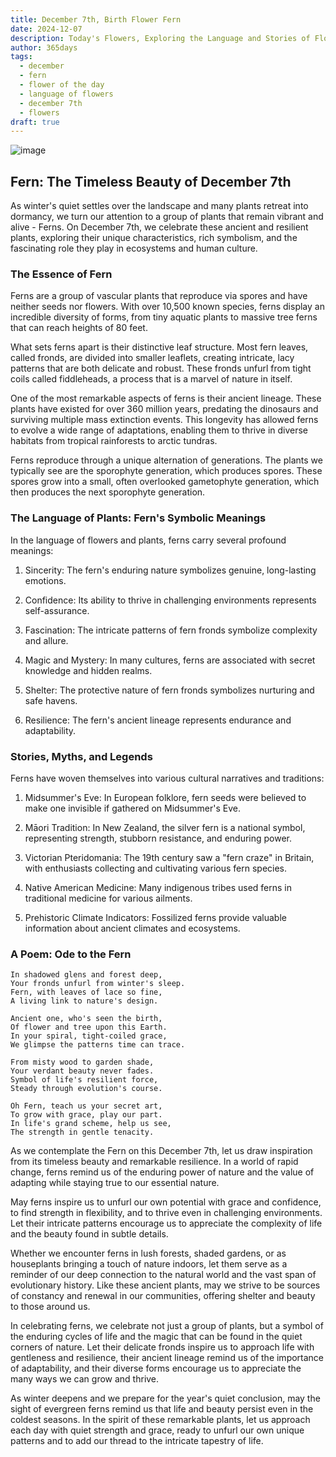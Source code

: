 ```yaml
---
title: December 7th, Birth Flower Fern
date: 2024-12-07
description: Today's Flowers, Exploring the Language and Stories of Flowers Fern
author: 365days
tags:
  - december
  - fern
  - flower of the day
  - language of flowers
  - december 7th
  - flowers
draft: true
---
```


![image](#center)

## Fern: The Timeless Beauty of December 7th

As winter's quiet settles over the landscape and many plants retreat into dormancy, we turn our attention to a group of plants that remain vibrant and alive - Ferns. On December 7th, we celebrate these ancient and resilient plants, exploring their unique characteristics, rich symbolism, and the fascinating role they play in ecosystems and human culture.

### The Essence of Fern

Ferns are a group of vascular plants that reproduce via spores and have neither seeds nor flowers. With over 10,500 known species, ferns display an incredible diversity of forms, from tiny aquatic plants to massive tree ferns that can reach heights of 80 feet.

What sets ferns apart is their distinctive leaf structure. Most fern leaves, called fronds, are divided into smaller leaflets, creating intricate, lacy patterns that are both delicate and robust. These fronds unfurl from tight coils called fiddleheads, a process that is a marvel of nature in itself.

One of the most remarkable aspects of ferns is their ancient lineage. These plants have existed for over 360 million years, predating the dinosaurs and surviving multiple mass extinction events. This longevity has allowed ferns to evolve a wide range of adaptations, enabling them to thrive in diverse habitats from tropical rainforests to arctic tundras.

Ferns reproduce through a unique alternation of generations. The plants we typically see are the sporophyte generation, which produces spores. These spores grow into a small, often overlooked gametophyte generation, which then produces the next sporophyte generation.

### The Language of Plants: Fern's Symbolic Meanings

In the language of flowers and plants, ferns carry several profound meanings:

1. Sincerity: The fern's enduring nature symbolizes genuine, long-lasting emotions.

2. Confidence: Its ability to thrive in challenging environments represents self-assurance.

3. Fascination: The intricate patterns of fern fronds symbolize complexity and allure.

4. Magic and Mystery: In many cultures, ferns are associated with secret knowledge and hidden realms.

5. Shelter: The protective nature of fern fronds symbolizes nurturing and safe havens.

6. Resilience: The fern's ancient lineage represents endurance and adaptability.

### Stories, Myths, and Legends

Ferns have woven themselves into various cultural narratives and traditions:

1. Midsummer's Eve: In European folklore, fern seeds were believed to make one invisible if gathered on Midsummer's Eve.

2. Māori Tradition: In New Zealand, the silver fern is a national symbol, representing strength, stubborn resistance, and enduring power.

3. Victorian Pteridomania: The 19th century saw a "fern craze" in Britain, with enthusiasts collecting and cultivating various fern species.

4. Native American Medicine: Many indigenous tribes used ferns in traditional medicine for various ailments.

5. Prehistoric Climate Indicators: Fossilized ferns provide valuable information about ancient climates and ecosystems.

### A Poem: Ode to the Fern

	In shadowed glens and forest deep,
	Your fronds unfurl from winter's sleep.
	Fern, with leaves of lace so fine,
	A living link to nature's design.
	
	Ancient one, who's seen the birth,
	Of flower and tree upon this Earth.
	In your spiral, tight-coiled grace,
	We glimpse the patterns time can trace.
	
	From misty wood to garden shade,
	Your verdant beauty never fades.
	Symbol of life's resilient force,
	Steady through evolution's course.
	
	Oh Fern, teach us your secret art,
	To grow with grace, play our part.
	In life's grand scheme, help us see,
	The strength in gentle tenacity.

As we contemplate the Fern on this December 7th, let us draw inspiration from its timeless beauty and remarkable resilience. In a world of rapid change, ferns remind us of the enduring power of nature and the value of adapting while staying true to our essential nature.

May ferns inspire us to unfurl our own potential with grace and confidence, to find strength in flexibility, and to thrive even in challenging environments. Let their intricate patterns encourage us to appreciate the complexity of life and the beauty found in subtle details.

Whether we encounter ferns in lush forests, shaded gardens, or as houseplants bringing a touch of nature indoors, let them serve as a reminder of our deep connection to the natural world and the vast span of evolutionary history. Like these ancient plants, may we strive to be sources of constancy and renewal in our communities, offering shelter and beauty to those around us.

In celebrating ferns, we celebrate not just a group of plants, but a symbol of the enduring cycles of life and the magic that can be found in the quiet corners of nature. Let their delicate fronds inspire us to approach life with gentleness and resilience, their ancient lineage remind us of the importance of adaptability, and their diverse forms encourage us to appreciate the many ways we can grow and thrive.

As winter deepens and we prepare for the year's quiet conclusion, may the sight of evergreen ferns remind us that life and beauty persist even in the coldest seasons. In the spirit of these remarkable plants, let us approach each day with quiet strength and grace, ready to unfurl our own unique patterns and to add our thread to the intricate tapestry of life.